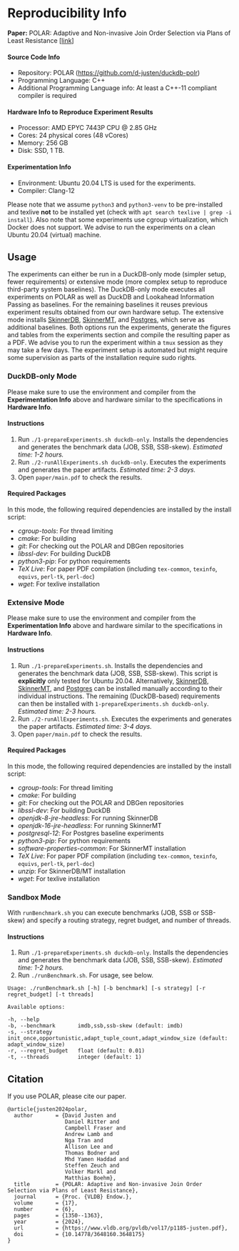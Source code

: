 # Reproducibility Info

**Paper:** POLAR: Adaptive and Non-invasive Join Order Selection via Plans of Least Resistance [[link](https://www.vldb.org/pvldb/vol17/p1185-justen.pdf)]

#### Source Code Info
- Repository: POLAR (https://github.com/d-justen/duckdb-polr)
- Programming Language: C++
- Additional Programming Language info: At least a C++-11 compliant compiler is required

#### Hardware Info to Reproduce Experiment Results

- Processor: AMD EPYC 7443P CPU @ 2.85 GHz
- Cores: 24 physical cores (48 vCores)
- Memory: 256 GB
- Disk: SSD, 1 TB.

#### Experimentation Info

- Environment: Ubuntu 20.04 LTS is used for the experiments.
- Compiler: Clang-12

Please note that we assume `python3` and `python3-venv` to be pre-installed and texlive **not** to be installed yet
(check with `apt search texlive | grep -i install`). Also note that some experiments use cgroup virtualization, which 
Docker does not support. We advise to run the experiments on a clean Ubuntu 20.04 (virtual) machine.

## Usage

The experiments can either be run in a DuckDB-only mode (simpler setup, fewer requirements) or extensive mode
(more complex setup to reproduce third-party system baselines). The DuckDB-only mode executes all experiments on POLAR
as well as DuckDB and Lookahead Information Passing as baselines. For the remaining baselines it reuses previous
experiment results obtained from our own hardware setup. The extensive mode installs
[SkinnerDB](https://github.com/cornelldbgroup/skinnerdb), 
[SkinnerMT](https://github.com/cornelldbgroup/skinnerdb/tree/skinnermt), and [Postgres](https://www.postgresql.org), 
which serve as additional baselines. Both options run the experiments, generate the figures and tables from the
experiments section and compile the resulting paper as a PDF. We advise you to run the experiment within a `tmux`
session as they may take a few days. The experiment setup is automated but might require some supervision as parts
of the installation require sudo rights.

### DuckDB-only Mode

Please make sure to use the environment and compiler from the **Experimentation Info** above and hardware similar to
the specifications in **Hardware Info**.

#### Instructions

1. Run `./1-prepareExperiments.sh duckdb-only`. Installs the dependencies and generates the benchmark data (JOB, SSB, 
SSB-skew). *Estimated time: 1-2 hours.*
2. Run `./2-runAllExperiments.sh duckdb-only`. Executes the experiments and generates the paper artifacts. *Estimated
time: 2-3 days.*
3. Open `paper/main.pdf` to check the results.

#### Required Packages

In this mode, the following required dependencies are installed by the install script:
- *cgroup-tools*: For thread limiting
- *cmake*: For building
- *git*: For checking out the POLAR and DBGen repositories
- *libssl-dev*: For building DuckDB
- *python3-pip*: For python requirements
- *TeX Live*: For paper PDF compilation (including `tex-common`, `texinfo`, `equivs`, `perl-tk`, `perl-doc`)
- *wget*: For texlive installation

### Extensive Mode

Please make sure to use the environment and compiler from the **Experimentation Info** above and hardware similar to
the specifications in **Hardware Info**.

#### Instructions

1. Run `./1-prepareExperiments.sh`. Installs the dependencies and generates the benchmark data (JOB, SSB,
   SSB-skew). This script is **explicitly** only tested for Ubuntu 20.04. Alternatively, 
   [SkinnerDB](https://github.com/cornelldbgroup/skinnerdb),
   [SkinnerMT](https://github.com/cornelldbgroup/skinnerdb/tree/skinnermt), and [Postgres](https://www.postgresql.org)
   can be installed manually according to their individual instructions. The remaining (DuckDB-based) 
   requirements can then be installed with `1-prepareExperiments.sh duckdb-only`. *Estimated time: 2-3 hours.*
2. Run `./2-runAllExperiments.sh`. Executes the experiments and generates the paper artifacts. *Estimated
   time: 3-4 days.*
3. Open `paper/main.pdf` to check the results.

#### Required Packages

In this mode, the following required dependencies are installed by the install script:
- *cgroup-tools*: For thread limiting
- *cmake*: For building
- *git*: For checking out the POLAR and DBGen repositories
- *libssl-dev*: For building DuckDB
- *openjdk-8-jre-headless*: For running SkinnerDB
- *openjdk-16-jre-headless*: For running SkinnerMT
- *postgresql-12*: For Postgres baseline experiments
- *python3-pip*: For python requirements
- *software-properties-common*: For SkinnerMT installation
- *TeX Live*: For paper PDF compilation (including `tex-common`, `texinfo`, `equivs`, `perl-tk`, `perl-doc`)
- *unzip*: For SkinnerDB/MT installation
- *wget*: For texlive installation

### Sandbox Mode

With `runBenchmark.sh` you can execute benchmarks (JOB, SSB or SSB-skew) and specify a routing strategy, regret budget,
and number of threads.

#### Instructions

1. Run `./1-prepareExperiments.sh duckdb-only`. Installs the dependencies and generates the benchmark data (JOB, SSB,
   SSB-skew). *Estimated time: 1-2 hours.*
2. Run `./runBenchmark.sh`. For usage, see below.

```
Usage: ./runBenchmark.sh [-h] [-b benchmark] [-s strategy] [-r regret_budget] [-t threads]

Available options:

-h, --help
-b, --benchmark       imdb,ssb,ssb-skew (default: imdb)
-s, --strategy        init_once,opportunistic,adapt_tuple_count,adapt_window_size (default: adapt_window_size)
-r, --regret_budget   float (default: 0.01)
-t, --threads         integer (default: 1)
```

## Citation

If you use POLAR, please cite our paper.

```
@article{justen2024polar,
  author       = {David Justen and
                  Daniel Ritter and
                  Campbell Fraser and
                  Andrew Lamb and
                  Nga Tran and
                  Allison Lee and
                  Thomas Bodner and
                  Mhd Yamen Haddad and
                  Steffen Zeuch and
                  Volker Markl and
                  Matthias Boehm},
  title        = {POLAR: Adaptive and Non-invasive Join Order Selection via Plans of Least Resistance},
  journal      = {Proc. {VLDB} Endow.},
  volume       = {17},
  number       = {6},
  pages        = {1350--1363},
  year         = {2024},
  url          = {https://www.vldb.org/pvldb/vol17/p1185-justen.pdf},
  doi          = {10.14778/3648160.3648175}
}
```